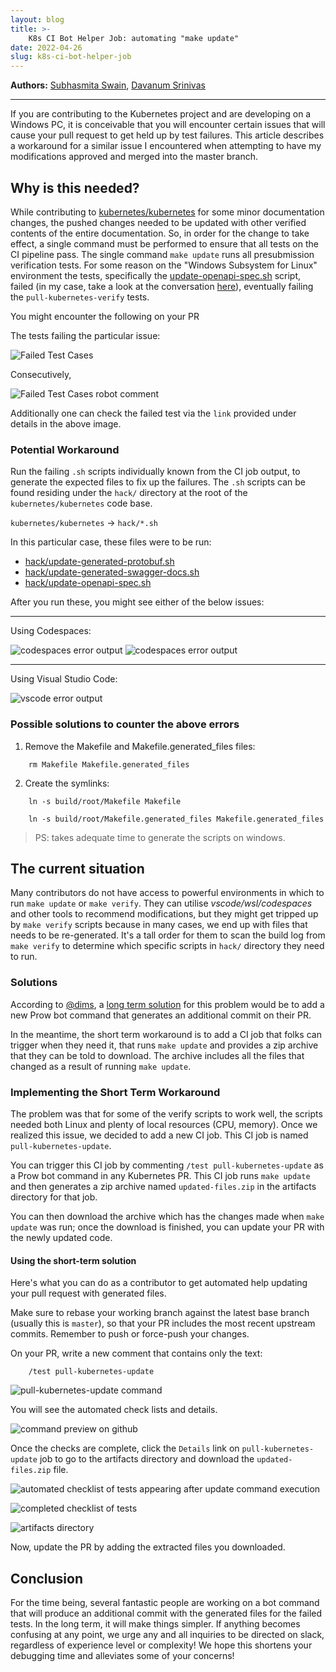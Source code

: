 ```yaml
---
layout: blog
title: >-
    K8s CI Bot Helper Job: automating "make update"
date: 2022-04-26
slug: k8s-ci-bot-helper-job
---
```


**Authors:** [Subhasmita Swain](https://github.com/SubhasmitaSw), [Davanum Srinivas](https://github.com/dims) 

---


If you are contributing to the Kubernetes project and are developing on a Windows PC, it is conceivable that you will encounter certain issues that will cause your pull request to get held up by test failures. This article describes a workaround for a similar issue I encountered when attempting to have my modifications approved and merged into the master branch.

## Why is this needed?
 
While contributing to [kubernetes/kubernetes](https://github.com/kubernetes/kubernetes) for some minor documentation changes, the pushed changes needed to be updated with other verified contents of the entire documentation. So, in order for the change to take effect, a single command must be performed to ensure that all tests on the CI pipeline pass. The single command `make update` runs all presubmission verification tests. For some reason on the "Windows Subsystem for Linux" environment the tests, specifically the [update-openapi-spec.sh](https://github.com/kubernetes/kubernetes/blob/master/hack/update-openapi-spec.sh) script, failed (in my case, take a look at the conversation [here](https://github.com/kubernetes/kubernetes/pull/107691)), eventually failing the `pull-kubernetes-verify` tests.



You might encounter the following on your PR


The tests failing the particular issue:

![Failed Test Cases](failing_test_cases.png)

Consecutively, 

![Failed Test Cases robot comment](k8s_ci_failed_tests.png)

Additionally one can check the failed test via the `link` provided under details in the above image.

### Potential Workaround

Run the failing `.sh` scripts individually known from the CI job output, to generate the expected files to fix up the failures. The `.sh` scripts can be found residing under the `hack/` directory at the root of the `kubernetes/kubernetes` code base. 

`kubernetes/kubernetes` &rarr; `hack/*.sh`



In this particular case, these files were to be run:

* [hack/update-generated-protobuf.sh](https://github.com/kubernetes/kubernetes/blob/master/hack/update-generated-protobuf.sh) 
* [hack/update-generated-swagger-docs.sh](https://github.com/kubernetes/kubernetes/blob/master/hack/update-generated-swagger-docs.sh)
* [hack/update-openapi-spec.sh](https://github.com/kubernetes/kubernetes/blob/master/hack/update-openapi-spec.sh)

After you run these, you might see either of the below issues:

---
Using Codespaces:

![codespaces error output](codespaces.png)
![codespaces error output](codespaces2.png)

---

Using Visual Studio Code:

![vscode error output](vscode.png)

### Possible solutions to counter the above errors

1. Remove the Makefile and Makefile.generated_files files:

```
    rm Makefile Makefile.generated_files
```

2. Create the symlinks:

```
    ln -s build/root/Makefile Makefile
```

```
    ln -s build/root/Makefile.generated_files Makefile.generated_files
```  

> PS: takes adequate time to generate the scripts on windows.

## The current situation

Many contributors do not have access to powerful environments in which to run `make update` or `make verify`. They can utilise *vscode/wsl/codespaces* and other tools to recommend modifications, but they might get tripped up by `make verify` scripts because in many cases, we end up with files that needs to be re-generated. It's a tall order for them to scan the build log from `make verify` to determine which specific scripts in `hack/` directory they need to run.

### Solutions

According to [@dims](https://github.com/dims), a [long term solution](https://github.com/kubernetes/kubernetes/issues/109374#issuecomment-1092155063) for this problem would be to add a new Prow bot command that generates an additional commit on their PR.

In the meantime, the short term workaround is to add a CI job that folks can trigger when they need it, that runs `make update` and provides a zip archive that they can be told to download. The archive includes all the files that changed as a result of running `make update`.

### Implementing the Short Term Workaround

The problem was that for some of the verify scripts to work well, the scripts needed both Linux
and plenty of local resources (CPU, memory). Once we realized this issue, we decided to add a new CI job. This CI job is named `pull-kubernetes-update`.  

You can trigger this CI job by commenting `/test pull-kubernetes-update` as a Prow bot command in any Kubernetes PR. This CI job runs `make update` and then generates a zip archive named `updated-files.zip` in the artifacts directory for that job.  

You can then download the archive which has the changes made when `make update` was run;
once the download is finished, you can update your PR with the newly updated code.

#### Using the short-term solution

Here's what you can do as a contributor to get automated help updating your pull request with generated files.

Make sure to rebase your working branch against the latest base branch (usually this is `master`), so that your PR includes the most recent upstream commits. Remember to push or force-push your changes.

On your PR, write a new comment that contains only the text: 

```
    /test pull-kubernetes-update
```

![pull-kubernetes-update command](tpku_command.png)

You will see the automated check lists and details.

![command preview on github](checklists.png)

Once the checks are complete, click the `Details` link on `pull-kubernetes-update` job to go to the artifacts directory and  download the `updated-files.zip` file.

![automated checklist of tests appearing after update command execution](completed_checklist.png)

![completed checklist of tests](artifacts.png)

![artifacts directory](jenkins.png)

Now, update the PR by adding the extracted files you downloaded. 

## Conclusion

For the time being, several fantastic people are working on a bot command that will produce an additional commit with the generated files for the failed tests. In the long term, it will make things simpler. If anything becomes confusing at any point, we urge any and all inquiries to be directed on slack, regardless of experience level or complexity! We hope this shortens your debugging time and alleviates some of your concerns!
